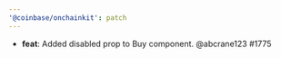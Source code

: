 ```yaml
---
'@coinbase/onchainkit': patch
---
```


- **feat**: Added disabled prop to Buy component. @abcrane123 #1775
